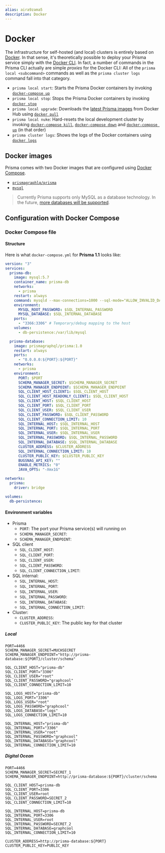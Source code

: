 ```yaml
---
alias: aira9zama5
description: Docker
---
```


# Docker

The infrastructure for self-hosted (and local) clusters is entirely based on [Docker](https://www.docker.com). In that sense, it's theoretically possible to deploy your Prisma service simply with the [Docker CLI](https://docs.docker.com/engine/reference/commandline/cli). In fact, a number of commands in the Prisma CLI actually are simple _proxies_ for the Docker CLI: All of the `prisma local <subcommand>` commands as well as the `prisma cluster logs` command fall into that category.

- `prisma local start`: Starts the Prisma Docker containers by invoking [`docker-compose up`](https://docs.docker.com/compose/reference/up/)
- `prisma local stop`: Stops the Prisma Docker containers by invoking [`docker stop`](https://docs.docker.com/engine/reference/commandline/stop/)
- `prisma local upgrade`: Downloads the [latest Prisma images](https://hub.docker.com/r/prismagraphql/prisma/tags/) from Docker Hub using [`docker pull`](https://docs.docker.com/engine/reference/commandline/pull/)
- `prisma local nuke`: Hard-resets the local development cluster by invoking [`docker-compose kill`](https://docs.docker.com/compose/reference/kill/), [`docker-compose down`](https://docs.docker.com/compose/reference/down/) and [`docker-compose up`](https://docs.docker.com/compose/reference/up/) (in that order)
- `prisma cluster logs`: Shows the logs of the Docker containers using [`docker logs`](https://docs.docker.com/engine/reference/commandline/logs/)

## Docker images

Prisma comes with two Docker images that are configured using [Docker Compose](https://docs.docker.com/compose/).

- [`prismagraphlq/prisma`](https://hub.docker.com/r/prismagraphql/prisma/)
- [`mysql`](https://hub.docker.com/_/mysql/)

> Currently Prisma supports only MySQL as a database technology. In the future, [more databases will be supported](!alias-eep0ugh1wa#what-databases-does-prisma-support).

## Configuration with Docker Compose

### Docker Compose file

#### Structure

Here is what `docker-compose.yml` for **Prisma 1.1** looks like:

```yml
version: "3"
services:
  prisma-db:
    image: mysql:5.7
    container_name: prisma-db
    networks:
      - prisma
    restart: always
    command: mysqld --max-connections=1000 --sql-mode="ALLOW_INVALID_DATES,ANSI_QUOTES,ERROR_FOR_DIVISION_BY_ZERO,HIGH_NOT_PRECEDENCE,IGNORE_SPACE,NO_AUTO_CREATE_USER,NO_AUTO_VALUE_ON_ZERO,NO_BACKSLASH_ESCAPES,NO_DIR_IN_CREATE,NO_ENGINE_SUBSTITUTION,NO_FIELD_OPTIONS,NO_KEY_OPTIONS,NO_TABLE_OPTIONS,NO_UNSIGNED_SUBTRACTION,NO_ZERO_DATE,NO_ZERO_IN_DATE,ONLY_FULL_GROUP_BY,PIPES_AS_CONCAT,REAL_AS_FLOAT,STRICT_ALL_TABLES,STRICT_TRANS_TABLES,ANSI,DB2,MAXDB,MSSQL,MYSQL323,MYSQL40,ORACLE,POSTGRESQL,TRADITIONAL"
    environment:
      MYSQL_ROOT_PASSWORD: $SQL_INTERNAL_PASSWORD
      MYSQL_DATABASE: $SQL_INTERNAL_DATABASE
    ports:
      - "3366:3306" # Temporary/debug mapping to the host
    volumes:
      - db-persistence:/var/lib/mysql

  prisma-database:
    image: prismagraphql/prisma:1.0
    restart: always
    ports:
      - "0.0.0.0:${PORT}:${PORT}"
    networks:
      - prisma
    environment:
      PORT: $PORT
      SCHEMA_MANAGER_SECRET: $SCHEMA_MANAGER_SECRET
      SCHEMA_MANAGER_ENDPOINT: $SCHEMA_MANAGER_ENDPOINT
      SQL_CLIENT_HOST_CLIENT1: $SQL_CLIENT_HOST
      SQL_CLIENT_HOST_READONLY_CLIENT1: $SQL_CLIENT_HOST
      SQL_CLIENT_HOST: $SQL_CLIENT_HOST
      SQL_CLIENT_PORT: $SQL_CLIENT_PORT
      SQL_CLIENT_USER: $SQL_CLIENT_USER
      SQL_CLIENT_PASSWORD: $SQL_CLIENT_PASSWORD
      SQL_CLIENT_CONNECTION_LIMIT: 10
      SQL_INTERNAL_HOST: $SQL_INTERNAL_HOST
      SQL_INTERNAL_PORT: $SQL_INTERNAL_PORT
      SQL_INTERNAL_USER: $SQL_INTERNAL_USER
      SQL_INTERNAL_PASSWORD: $SQL_INTERNAL_PASSWORD
      SQL_INTERNAL_DATABASE: $SQL_INTERNAL_DATABASE
      CLUSTER_ADDRESS: $CLUSTER_ADDRESS
      SQL_INTERNAL_CONNECTION_LIMIT: 10
      CLUSTER_PUBLIC_KEY: $CLUSTER_PUBLIC_KEY
      BUGSNAG_API_KEY: ""
      ENABLE_METRICS: "0"
      JAVA_OPTS: "-Xmx1G"

networks:
  prisma:
    driver: bridge

volumes:
  db-persistence:
```

#### Environment variables

- Prisma
  - `PORT`: The port your Prisma service(s) will running on
  - `SCHEMA_MANAGER_SECRET`: 
  - `SCHEMA_MANAGER_ENDPOINT`: 
- SQL client
  - `SQL_CLIENT_HOST`:
  - `SQL_CLIENT_PORT`:
  - `SQL_CLIENT_USER`:
  - `SQL_CLIENT_PASSWORD`:
  - `SQL_CLIENT_CONNECTION_LIMIT`:
- SQL internal:
  - `SQL_INTERNAL_HOST`: 
  - `SQL_INTERNAL_PORT`: 
  - `SQL_INTERNAL_USER`: 
  - `SQL_INTERNAL_PASSWORD`: 
  - `SQL_INTERNAL_DATABASE`: 
  - `SQL_INTERNAL_CONNECTION_LIMIT`: 
- Cluster: 
  - `CLUSTER_ADDRESS`: 
  - `CLUSTER_PUBLIC_KEY`: The public key for that cluster


##### Local

```
PORT=4466
SCHEMA_MANAGER_SECRET=MUCHSECRET
SCHEMA_MANAGER_ENDPOINT="http://prisma-database:${PORT}/cluster/schema"

SQL_CLIENT_HOST="prisma-db"
SQL_CLIENT_PORT="3306"
SQL_CLIENT_USER="root"
SQL_CLIENT_PASSWORD="graphcool"
SQL_CLIENT_CONNECTION_LIMIT=10

SQL_LOGS_HOST="prisma-db"
SQL_LOGS_PORT="3306"
SQL_LOGS_USER="root"
SQL_LOGS_PASSWORD="graphcool"
SQL_LOGS_DATABASE="logs"
SQL_LOGS_CONNECTION_LIMIT=10

SQL_INTERNAL_HOST="prisma-db"
SQL_INTERNAL_PORT="3306"
SQL_INTERNAL_USER="root"
SQL_INTERNAL_PASSWORD="graphcool"
SQL_INTERNAL_DATABASE="graphcool"
SQL_INTERNAL_CONNECTION_LIMIT=10
```

##### Digital Ocean

```
PORT=4466
SCHEMA_MANAGER_SECRET=SECRET_1
SCHEMA_MANAGER_ENDPOINT=http://prisma-database:${PORT}/cluster/schema

SQL_CLIENT_HOST=prisma-db
SQL_CLIENT_PORT=3306
SQL_CLIENT_USER=root
SQL_CLIENT_PASSWORD=SECRET_2
SQL_CLIENT_CONNECTION_LIMIT=10

SQL_INTERNAL_HOST=prisma-db
SQL_INTERNAL_PORT=3306
SQL_INTERNAL_USER=root
SQL_INTERNAL_PASSWORD=SECRET_2
SQL_INTERNAL_DATABASE=graphcool
SQL_INTERNAL_CONNECTION_LIMIT=10

CLUSTER_ADDRESS=http://prisma-database:${PORT}
CLUSTER_PUBLIC_KEY=PUBLIC_KEY
```